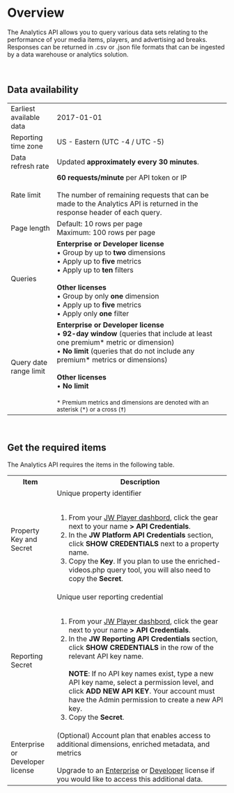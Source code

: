 # Overview

The Analytics API allows you to query various data sets relating to the performance of your media items, players, and advertising ad breaks. Responses can be returned in .csv or .json file formats that can be ingested by a data warehouse or analytics solution.

<br/>

## Data availability

<table>
<tr>
    <td style="width:21%">Earliest available data</td>
    <td>2017-01-01</td>
</tr>
<tr>
    <td>Reporting time zone</td>
    <td>US - Eastern (UTC -4 / UTC -5)</td>
</tr>
<tr>
    <td>Data refresh rate</td>
    <td>Updated <strong>approximately every 30 minutes</strong>.</td>
</tr>
<tr>
    <td>Rate limit</td>
    <td><strong>60 requests/minute</strong> per API token or IP<br/><br/>The number of remaining requests that can be made to the Analytics API is returned in the response header of each query.</td>
</tr>
<tr>
    <td>Page length</td>
    <td>Default: 10 rows per page<br/>Maximum: 100 rows per page</td>
</tr>
<tr>
    <td>Queries</td>
    <td><strong>Enterprise or Developer license</strong><br/>&bull; Group by up to <strong>two</strong> dimensions<br/>&bull; Apply up to <strong>five</strong> metrics<br/>&bull; Apply up to <strong>ten</strong> filters<br/><br/><strong>Other licenses</strong><br/>&bull; Group by only <strong>one</strong> dimension<br/>&bull; Apply up to <strong>five</strong> metrics<br/>&bull; Apply only <strong>one</strong> filter</td>
</tr>
<tr>
    <td>Query date range limit</td>
    <td><strong>Enterprise or Developer license</strong><br/>&bull; <strong>92-day window</strong> (queries that include at least one premium* metric or dimension)<br/>&bull; <strong>No limit</strong> (queries that do not include any premium* metrics or dimensions)<br/><br/><strong>Other licenses</strong><br/>&bull; <strong>No limit</strong><br/><br/><sup>* Premium metrics and dimensions are denoted with an asterisk (*) or a cross (&#9768;)</td>
</table>

<br/>

## Get the required items

The Analytics API requires the items in the following table.

<table>
  <tr>
    <th>Item</th>
    <th>Description</th>
  </tr>
  <tr>
    <td style="width:21%">Property Key and Secret</td>
    <td>Unique property identifier<br/><br/>
      <ol>
        <li>From your <a href="https://dashboard.jwplayer.com">JW Player dashbord</a>, click the gear next to your name <strong>> API Credentials</strong>.</li>
        <li>In the <strong>JW Platform API Credentials</strong> section, click <strong>SHOW CREDENTIALS</strong> next to a property name.</li>
        <li>Copy the <strong>Key</strong>. If you plan to use the enriched-videos.php query tool, you will also need to copy the <strong>Secret</strong>.</li>
      </ol></td>
  </tr>
  <tr>
    <td>Reporting Secret</td>
    <td>Unique user reporting credential<br/><br/>
      <ol>
        <li>From your <a href="https://dashboard.jwplayer.com">JW Player dashbord</a>, click the gear next to your name <strong>> API Credentials</strong>.</li>
        <li>In the <strong>JW Reporting API Credentials</strong> section, click <strong>SHOW CREDENTIALS</strong> in the row of the relevant API key name.<br/><br/><strong>NOTE</strong>: If no API key names exist, type a new API key name, select a permission level, and click <strong>ADD NEW API KEY</strong>. Your account must have the Admin permission to create a new API key.</li>
        <li>Copy the <strong>Secret</strong>.</li>
      </ol></td>
  </tr>
  <tr>
    <td>Enterprise or Developer license</td>
    <td>(Optional) Account plan that enables access to additional dimensions, enriched metadata, and metrics<br/><br/>Upgrade to an <a href="https://www.jwplayer.com/pricing/?utm_source=developer&utm_medium=CTA&utm_campaign=Developer%20Nav%20Upgrade" target="_blank">Enterprise</a> or <a href="https://developer.jwplayer.com/sign-up/" target="_blank">Developer</a> license if you would like to access this additional data.</td>
  </tr>
</table>